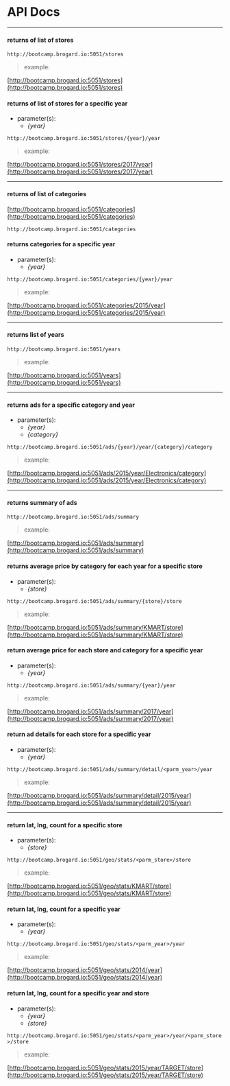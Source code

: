 # API Docs

----

#### returns of list of stores

`http://bootcamp.brogard.io:5051/stores`
>example:
>
[http://bootcamp.brogard.io:5051/stores](http://bootcamp.brogard.io:5051/stores)


#### returns of list of stores for a specific year
- parameter(s):
  - _{year}_
 
`http://bootcamp.brogard.io:5051/stores/{year}/year`

>example:
>
[http://bootcamp.brogard.io:5051/stores/2017/year](http://bootcamp.brogard.io:5051/stores/2017/year)


----

#### returns of list of categories

[http://bootcamp.brogard.io:5051/categories](http://bootcamp.brogard.io:5051/categories)

`http://bootcamp.brogard.io:5051/categories`


#### returns categories for a specific year
- parameter(s):
  - _{year}_

`http://bootcamp.brogard.io:5051/categories/{year}/year`

>example:
>
[http://bootcamp.brogard.io:5051/categories/2015/year](http://bootcamp.brogard.io:5051/categories/2015/year)

----

#### returns list of years

`http://bootcamp.brogard.io:5051/years`

>example:
>
[http://bootcamp.brogard.io:5051/years](http://bootcamp.brogard.io:5051/years)

----

#### returns ads for a specific category and year
- parameter(s):
  - _{year}_
  - _{category}_

`http://bootcamp.brogard.io:5051/ads/{year}/year/{category}/category`

>example:

[http://bootcamp.brogard.io:5051/ads/2015/year/Electronics/category](http://bootcamp.brogard.io:5051/ads/2015/year/Electronics/category)

----

#### returns summary of ads

`http://bootcamp.brogard.io:5051/ads/summary`

>example:
>
[http://bootcamp.brogard.io:5051/ads/summary](http://bootcamp.brogard.io:5051/ads/summary)

#### returns average price by category for each year for a specific store
- parameter(s):
  - _{store}_

`http://bootcamp.brogard.io:5051/ads/summary/{store}/store`

>example:

[http://bootcamp.brogard.io:5051/ads/summary/KMART/store](http://bootcamp.brogard.io:5051/ads/summary/KMART/store)

#### return average price for each store and category for a specific year
- parameter(s):
  - _{year}_

`http://bootcamp.brogard.io:5051/ads/summary/{year}/year`

>example:
>
[http://bootcamp.brogard.io:5051/ads/summary/2017/year](http://bootcamp.brogard.io:5051/ads/summary/2017/year)

#### return ad details for each store for a specific year
- parameter(s):
  - _{year}_

`http://bootcamp.brogard.io:5051/ads/summary/detail/<parm_year>/year`

>example:
>
[http://bootcamp.brogard.io:5051/ads/summary/detail/2015/year](http://bootcamp.brogard.io:5051/ads/summary/detail/2015/year)

----

#### return lat, lng, count for a specific store
- parameter(s):
  - _{store}_
 
`http://bootcamp.brogard.io:5051/geo/stats/<parm_store>/store`

>example:
>
[http://bootcamp.brogard.io:5051/geo/stats/KMART/store](http://bootcamp.brogard.io:5051/geo/stats/KMART/store)

#### return lat, lng, count for a specific year
- parameter(s):
  - _{year}_
 
`http://bootcamp.brogard.io:5051/geo/stats/<parm_year>/year`

>example:
>
[http://bootcamp.brogard.io:5051/geo/stats/2014/year](http://bootcamp.brogard.io:5051/geo/stats/2014/year)

#### return lat, lng, count for a specific year and store
- parameter(s):
  - _{year}_
  - _{store}_
 
`http://bootcamp.brogard.io:5051/geo/stats/<parm_year>/year/<parm_store>/store`

>example:
>
[http://bootcamp.brogard.io:5051/geo/stats/2015/year/TARGET/store](http://bootcamp.brogard.io:5051/geo/stats/2015/year/TARGET/store)




